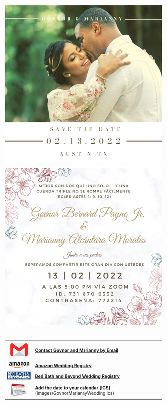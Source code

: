 
![image](images/2.jpeg)

![image](images/3.jpeg)

<br>

| | |
|:--------:|-------|
| [![image](images/images.png)](mailto:govnorpayne@gmail.com) | [**Contact Govnor and Marianny by Email**](mailto:govnorpayne@gmail.com) |
| [![image](images/amazon.png)](https://www.amazon.com/wedding/share/GovnorandMarianny) | [**Amazon Wedding Registry**](https://www.amazon.com/wedding/share/GovnorandMarianny) |
| [![image](images/bedbath.jpeg)](https://www.bedbathandbeyond.com/store/giftregistry/viewregistryguest/550446398)| [**Bed Bath and Beyond Wedding Registry**](https://www.bedbathandbeyond.com/store/giftregistry/viewregistryguest/550446398) |
| [![image](images/calendar-icon-png-4125.png)](images/GovnorMariannyWedding.ics) | **Add the date to your calendar [ICS]**(images/GovnorMariannyWedding.ics) |

